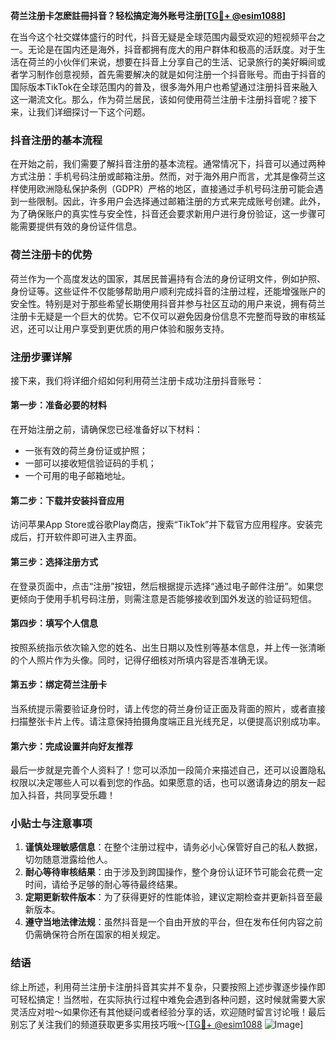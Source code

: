 **荷兰注册卡怎麽註冊抖音？轻松搞定海外账号注册[[TG💪+ @esim1088](https://t.me/s/esim1088)]**

在当今这个社交媒体盛行的时代，抖音无疑是全球范围内最受欢迎的短视频平台之一。无论是在国内还是海外，抖音都拥有庞大的用户群体和极高的活跃度。对于生活在荷兰的小伙伴们来说，想要在抖音上分享自己的生活、记录旅行的美好瞬间或者学习制作创意视频，首先需要解决的就是如何注册一个抖音账号。而由于抖音的国际版本TikTok在全球范围内的普及，很多海外用户也希望通过注册抖音来融入这一潮流文化。那么，作为荷兰居民，该如何使用荷兰注册卡注册抖音呢？接下来，让我们详细探讨一下这个问题。

### 抖音注册的基本流程

在开始之前，我们需要了解抖音注册的基本流程。通常情况下，抖音可以通过两种方式注册：手机号码注册或邮箱注册。然而，对于海外用户而言，尤其是像荷兰这样使用欧洲隐私保护条例（GDPR）严格的地区，直接通过手机号码注册可能会遇到一些限制。因此，许多用户会选择通过邮箱注册的方式来完成账号创建。此外，为了确保账户的真实性与安全性，抖音还会要求新用户进行身份验证，这一步骤可能需要提供有效的身份证件信息。

### 荷兰注册卡的优势

荷兰作为一个高度发达的国家，其居民普遍持有合法的身份证明文件，例如护照、身份证等。这些证件不仅能够帮助用户顺利完成抖音的注册过程，还能增强账户的安全性。特别是对于那些希望长期使用抖音并参与社区互动的用户来说，拥有荷兰注册卡无疑是一个巨大的优势。它不仅可以避免因身份信息不完整而导致的审核延迟，还可以让用户享受到更优质的用户体验和服务支持。

### 注册步骤详解

接下来，我们将详细介绍如何利用荷兰注册卡成功注册抖音账号：

#### 第一步：准备必要的材料

在开始注册之前，请确保您已经准备好以下材料：
- 一张有效的荷兰身份证或护照；
- 一部可以接收短信验证码的手机；
- 一个可用的电子邮箱地址。

#### 第二步：下载并安装抖音应用

访问苹果App Store或谷歌Play商店，搜索“TikTok”并下载官方应用程序。安装完成后，打开软件即可进入主界面。

#### 第三步：选择注册方式

在登录页面中，点击“注册”按钮，然后根据提示选择“通过电子邮件注册”。如果您更倾向于使用手机号码注册，则需注意是否能够接收到国外发送的验证码短信。

#### 第四步：填写个人信息

按照系统指示依次输入您的姓名、出生日期以及性别等基本信息，并上传一张清晰的个人照片作为头像。同时，记得仔细核对所填内容是否准确无误。

#### 第五步：绑定荷兰注册卡

当系统提示需要验证身份时，请上传您的荷兰身份证正面及背面的照片，或者直接扫描整张卡片上传。请注意保持拍摄角度端正且光线充足，以便提高识别成功率。

#### 第六步：完成设置并向好友推荐

最后一步就是完善个人资料了！您可以添加一段简介来描述自己，还可以设置隐私权限以决定哪些人可以看到您的作品。如果愿意的话，也可以邀请身边的朋友一起加入抖音，共同享受乐趣！

### 小贴士与注意事项

1. **谨慎处理敏感信息**：在整个注册过程中，请务必小心保管好自己的私人数据，切勿随意泄露给他人。
2. **耐心等待审核结果**：由于涉及到跨国操作，整个身份认证环节可能会花费一定时间，请给予足够的耐心等待最终结果。
3. **定期更新软件版本**：为了获得更好的性能体验，建议定期检查并更新抖音至最新版本。
4. **遵守当地法律法规**：虽然抖音是一个自由开放的平台，但在发布任何内容之前仍需确保符合所在国家的相关规定。

### 结语

综上所述，利用荷兰注册卡注册抖音其实并不复杂，只要按照上述步骤逐步操作即可轻松搞定！当然啦，在实际执行过程中难免会遇到各种问题，这时候就需要大家灵活应对啦～如果你还有其他疑问或者经验分享的话，欢迎随时留言讨论哦！最后别忘了关注我们的频道获取更多实用技巧哦～[[TG💪+ @esim1088](https://t.me/s/esim1088) ![Image](https://i.postimg.cc/4NQfJmqS/Snipaste-2025-05-13-00-14-12.png)]